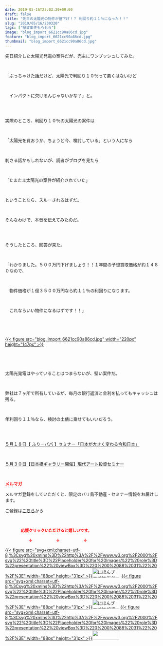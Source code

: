 ```yaml
---
date: 2019-05-16T23:03:20+09:00
draft: false
title: "先日の太陽光の物件が値下げ！？ 利回り約１１％になった！！"
slug: "2019/05/16/230320"
tags: ["投資案件もろもろ"]
image: "blog_import_6621cc90a86cd.jpg"
feature: "blog_import_6621cc90a86cd.jpg"
thumbnail: "blog_import_6621cc90a86cd.jpg"
---
```

<p>先日紹介した太陽光発電の案件だが、売主にワンプッシュしてみた。</p><p> </p><p>「ぶっちゃけた話だけど、太陽光で利回り１０％って悪くはないけど</p><p> </p><p>　インパクトに欠けるんじゃないかな？」と。</p><p> </p><p><br/>実際のところ、利回り１０％の太陽光の案件は</p><p> </p><p>「太陽光を買おうか、ちょうど今、検討している」という人になら</p><p> </p><p>刺さる話かもしれないが、読者がブログを見たら</p><p> </p><p>「たまたま太陽光の案件が紹介されていた」</p><p> </p><p>ということなら、スルーされるはずだ。</p><p> </p><p>そんなわけで、本音を伝えてみたのだ。</p><p> </p><p><br/>そうしたところ、回答が来た。</p><p> </p><p>「わかりました。５００万円下げましょう！！１年間の予想買取価格が約１４８０なので、</p><p> </p><p>　物件価格が１億３５００万円なら約１１％の利回りになります。</p><p> </p><p>　これならいい物件になるはずです！！」</p><p> </p><p> </p><p><a href="blog_import_6621cc90a86cd.jpg">{{< figure src="blog_import_6621cc90a86cd.jpg" width="220px" height="147px" >}}</a></p><p> </p><p> </p><p>太陽光発電はやっていることはつまらないが、堅い案件だ。</p><p> </p><p>弊社は７ヶ所で所有しているが、毎月の銀行返済と金利を払ってもキャッシュは残る。</p><p> </p><p>年利回り１１％なら、検討の土俵に乗せてもいいだろう。</p><p> </p><p><br/><a href="https://ameblo.jp/baliclub/entry-12458710368.html" target="_blank">５月１８日【 ふりーパパ 】セミナー「日本が大きく変わる令和日本」</a></p><p> </p><p><a href="https://ameblo.jp/baliclub/entry-12460608263.html" target="_blank">５月３０日【日本橋ギャラリー開催】現代アート投資セミナー</a></p><p> </p><p><span style="font-weight: bold;"><span style="color: rgb(255, 0, 0);">メルマガ</span></span></p><p>メルマガ登録をしていただくと、限定のバリ島不動産・セミナー情報をお届けします。</p><p>ご登録は<a href="f9eeVI" target="_blank">こちら</a>から</p><p style="text-align: center;"> </p><p><font color="#ff0000" size="2"><strong>　　　　応援クリックいただけると嬉しいです。</strong></font></p><p><font color="#ff0000" size="2"><strong>　　　　　　↓　　　　　　↓　　　　　　↓</strong></font></p><p><a href="ranking.html?p_cid=01260127" id="&amp;blogmura_banner">{{< figure src="svg+xml;charset=utf-8,%3Csvg%20xmlns%3D%22http%3A%2F%2Fwww.w3.org%2F2000%2Fsvg%22%20title%3D%22Placeholder%20for%20Images%22%20role%3D%22presentation%22%20viewBox%3D%220%200%2088%2031%22%20%2F%3E" width="88px" height="31px" >}}<noscript><img alt="にほんブログ村 海外生活ブログ バリ島情報へ" border="0" height="31" src="//overseas.blogmura.com/bali/img/bali88_31.gif" width="88"></noscript></a>  <a href="ranking.html?p_cid=01260127" id="&amp;blogmura_banner">{{< figure src="svg+xml;charset=utf-8,%3Csvg%20xmlns%3D%22http%3A%2F%2Fwww.w3.org%2F2000%2Fsvg%22%20title%3D%22Placeholder%20for%20Images%22%20role%3D%22presentation%22%20viewBox%3D%220%200%2088%2031%22%20%2F%3E" width="88px" height="31px" >}}<noscript><img alt="にほんブログ村 投資ブログ 不動産投資へ" border="0" height="31" src="//investment.blogmura.com/hudousantoushi/img/hudousantoushi88_31.gif" width="88"></noscript></a> <a href="link.php?1804582" title="人気ブログランキングへ">{{< figure src="svg+xml;charset=utf-8,%3Csvg%20xmlns%3D%22http%3A%2F%2Fwww.w3.org%2F2000%2Fsvg%22%20title%3D%22Placeholder%20for%20Images%22%20role%3D%22presentation%22%20viewBox%3D%220%200%2088%2031%22%20%2F%3E" width="88px" height="31px" >}}<noscript><img border="0" height="31" src="https://blog.with2.net/img/banner/banner_22.gif" width="88"></noscript></a></p>

